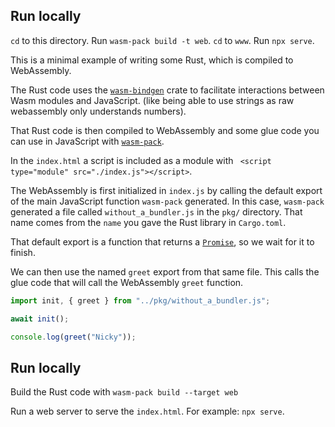 ## Run locally

`cd` to this directory.
Run `wasm-pack build -t web`.
`cd` to `www`.
Run `npx serve`.

This is a minimal example of writing some Rust, which is compiled to WebAssembly.

The Rust code uses the [`wasm-bindgen`](https://github.com/rustwasm/wasm-bindgen) crate to facilitate interactions between Wasm modules and JavaScript. (like being able to use strings as raw webassembly only understands numbers).

That Rust code is then compiled to WebAssembly and some glue code you can use in JavaScript with [`wasm-pack`](https://github.com/rustwasm/wasm-pack).

In the `index.html` a script is included as a module with ` <script type="module" src="./index.js"></script>`.

The WebAssembly is first initialized in `index.js` by calling the default export of the main JavaScript function `wasm-pack` generated.
In this case, `wasm-pack` generated a file called `without_a_bundler.js` in the `pkg/` directory.
That name comes from the `name` you gave the Rust library in `Cargo.toml`.

That default export is a function that returns a [`Promise`](https://developer.mozilla.org/en-US/docs/Web/JavaScript/Reference/Global_Objects/Promise), so we wait for it to finish.

We can then use the named `greet` export from that same file.
This calls the glue code that will call the WebAssembly `greet` function.

```js
import init, { greet } from "../pkg/without_a_bundler.js";

await init();

console.log(greet("Nicky"));
```

## Run locally

Build the Rust code with `wasm-pack build --target web`

Run a web server to serve the `index.html`.
For example: `npx serve`.
